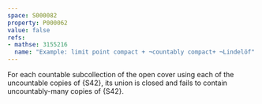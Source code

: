 ```yaml
---
space: S000082
property: P000062
value: false
refs:
- mathse: 3155216
  name: "Example: limit point compact + ¬countably compact+ ¬Lindelöf"
---
```


For each countable subcollection of the open cover using
each of the uncountable copies of {S42}, its union is 
closed and fails to contain uncountably-many copies
of {S42}.
